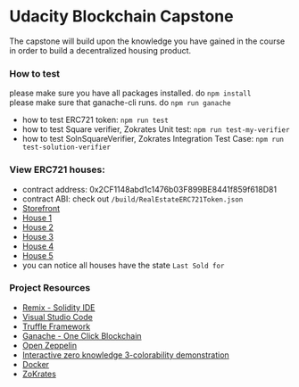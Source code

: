 # Udacity Blockchain Capstone

The capstone will build upon the knowledge you have gained in the course in order to build a decentralized housing product. 

### How to test
please make sure you have all packages installed. do `npm install`    
please make sure that ganache-cli runs. do `npm run ganache`  
* how to test ERC721 token: `npm run test`
* how to test Square verifier, Zokrates Unit test: `npm run test-my-verifier`
* how to test SolnSquareVerifier, Zokrates Integration Test Case: `npm run test-solution-verifier`

### View ERC721 houses:
* contract address: 0x2CF1148abd1c1476b03F899BE8441f859f618D81
* contract ABI: check out `/build/RealEstateERC721Token.json`
* [Storefront](https://rinkeby.opensea.io/assets/unidentified-contract-115)
* [House 1](https://rinkeby.opensea.io/assets/0x2cf1148abd1c1476b03f899be8441f859f618d81/1)
* [House 2](https://rinkeby.opensea.io/assets/0x2cf1148abd1c1476b03f899be8441f859f618d81/2)
* [House 3](https://rinkeby.opensea.io/assets/0x2cf1148abd1c1476b03f899be8441f859f618d81/3)
* [House 4](https://rinkeby.opensea.io/assets/0x2cf1148abd1c1476b03f899be8441f859f618d81/4)
* [House 5](https://rinkeby.opensea.io/assets/0x2cf1148abd1c1476b03f899be8441f859f618d81/5)
* you can notice all houses have the state `Last Sold for`

  
### Project Resources

* [Remix - Solidity IDE](https://remix.ethereum.org/)
* [Visual Studio Code](https://code.visualstudio.com/)
* [Truffle Framework](https://truffleframework.com/)
* [Ganache - One Click Blockchain](https://truffleframework.com/ganache)
* [Open Zeppelin ](https://openzeppelin.org/)
* [Interactive zero knowledge 3-colorability demonstration](http://web.mit.edu/~ezyang/Public/graph/svg.html)
* [Docker](https://docs.docker.com/install/)
* [ZoKrates](https://github.com/Zokrates/ZoKrates)

